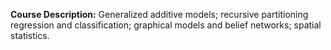 **Course Description:** Generalized additive models; recursive partitioning regression and classification; graphical models and belief networks; spatial statistics.